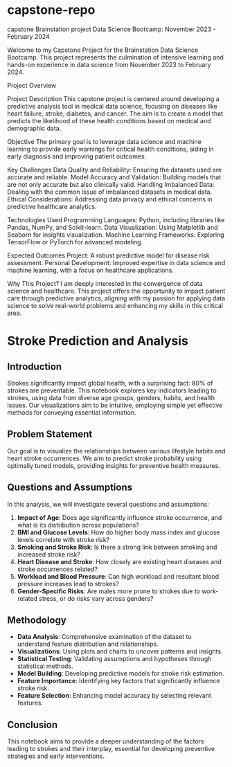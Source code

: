 # capstone-repo
capstone Brainstation project
Data Science Bootcamp: November 2023 - February 2024

Welcome to my Capstone Project for the Brainstation Data Science Bootcamp. This project represents the culmination of intensive learning and hands-on experience in data science from November 2023 to February 2024.

Project Overview

Project Description
This capstone project is centered around developing a predictive analysis tool in medical data science, focusing on diseases like heart failure, stroke, diabetes, and cancer. The aim is to create a model that predicts the likelihood of these health conditions based on medical and demographic data.

Objective
The primary goal is to leverage data science and machine learning to provide early warnings for critical health conditions, aiding in early diagnosis and improving patient outcomes.

Key Challenges
Data Quality and Reliability: Ensuring the datasets used are accurate and reliable.
Model Accuracy and Validation: Building models that are not only accurate but also clinically valid.
Handling Imbalanced Data: Dealing with the common issue of imbalanced datasets in medical data.
Ethical Considerations: Addressing data privacy and ethical concerns in predictive healthcare analytics.

Technologies Used
Programming Languages: Python, including libraries like Pandas, NumPy, and Scikit-learn.
Data Visualization: Using Matplotlib and Seaborn for insights visualization.
Machine Learning Frameworks: Exploring TensorFlow or PyTorch for advanced modeling.

Expected Outcomes
Project: A robust predictive model for disease risk assessment.
Personal Development: Improved expertise in data science and machine learning, with a focus on healthcare applications.

Why This Project?
I am deeply interested in the convergence of data science and healthcare. This project offers the opportunity to impact patient care through predictive analytics, aligning with my passion for applying data science to solve real-world problems and enhancing my skills in this critical area.

# Stroke Prediction and Analysis

## Introduction

Strokes significantly impact global health, with a surprising fact: 80% of strokes are preventable. This notebook explores key indicators leading to strokes, using data from diverse age groups, genders, habits, and health issues. Our visualizations aim to be intuitive, employing simple yet effective methods for conveying essential information.

## Problem Statement

Our goal is to visualize the relationships between various lifestyle habits and heart stroke occurrences. We aim to predict stroke probability using optimally tuned models, providing insights for preventive health measures.

## Questions and Assumptions

In this analysis, we will investigate several questions and assumptions:

1. **Impact of Age**: Does age significantly influence stroke occurrence, and what is its distribution across populations?
2. **BMI and Glucose Levels**: How do higher body mass index and glucose levels correlate with stroke risk?
3. **Smoking and Stroke Risk**: Is there a strong link between smoking and increased stroke risk?
4. **Heart Disease and Stroke**: How closely are existing heart diseases and stroke occurrences related?
5. **Workload and Blood Pressure**: Can high workload and resultant blood pressure increases lead to strokes?
6. **Gender-Specific Risks**: Are males more prone to strokes due to work-related stress, or do risks vary across genders?

## Methodology

- **Data Analysis**: Comprehensive examination of the dataset to understand feature distribution and relationships.
- **Visualizations**: Using plots and charts to uncover patterns and insights.
- **Statistical Testing**: Validating assumptions and hypotheses through statistical methods.
- **Model Building**: Developing predictive models for stroke risk estimation.
- **Feature Importance**: Identifying key factors that significantly influence stroke risk.
- **Feature Selection**: Enhancing model accuracy by selecting relevant features.

## Conclusion

This notebook aims to provide a deeper understanding of the factors leading to strokes and their interplay, essential for developing preventive strategies and early interventions.
